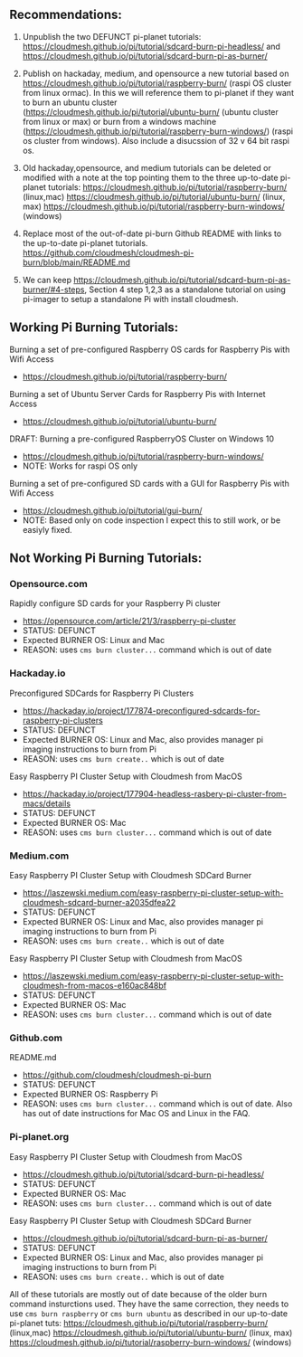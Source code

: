 ## Recommendations:

1. Unpublish the two DEFUNCT pi-planet tutorials:
   https://cloudmesh.github.io/pi/tutorial/sdcard-burn-pi-headless/ and 
   https://cloudmesh.github.io/pi/tutorial/sdcard-burn-pi-as-burner/
   
2. Publish on hackaday, medium, and opensource a new tutorial based on https://cloudmesh.github.io/pi/tutorial/raspberry-burn/ (raspi OS cluster from linux ormac). In this we will reference them to pi-planet if they want to burn an ubuntu cluster (https://cloudmesh.github.io/pi/tutorial/ubuntu-burn/ (ubuntu cluster from linux or max) or burn from a windows machine (https://cloudmesh.github.io/pi/tutorial/raspberry-burn-windows/) (raspi os cluster from windows). Also include a disucssion of 32 v 64 bit raspi os.

3. Old hackaday,opensource, and medium tutorials can be deleted or modified with a note at the top pointing them to the three up-to-date pi-planet tutorials:
       https://cloudmesh.github.io/pi/tutorial/raspberry-burn/ (linux,mac)
       https://cloudmesh.github.io/pi/tutorial/ubuntu-burn/ (linux, max)
       https://cloudmesh.github.io/pi/tutorial/raspberry-burn-windows/ (windows)
       
4. Replace most of the out-of-date pi-burn Github README with links to the up-to-date pi-planet tutorials. https://github.com/cloudmesh/cloudmesh-pi-burn/blob/main/README.md 

5. We can keep https://cloudmesh.github.io/pi/tutorial/sdcard-burn-pi-as-burner/#4-steps, Section 4 step 1,2,3 as a standalone tutorial on using pi-imager to setup a standalone Pi with install cloudmesh.

## Working Pi Burning Tutorials:

Burning a set of pre-configured Raspberry OS cards for Raspberry Pis with Wifi Access

- https://cloudmesh.github.io/pi/tutorial/raspberry-burn/

Burning a set of Ubuntu Server Cards for Raspberry Pis with Internet Access

- https://cloudmesh.github.io/pi/tutorial/ubuntu-burn/

DRAFT: Burning a pre-configured RaspberryOS Cluster on Windows 10

- https://cloudmesh.github.io/pi/tutorial/raspberry-burn-windows/
- NOTE: Works for raspi OS only

Burning a set of pre-configured SD cards with a GUI for Raspberry Pis with Wifi Access

- https://cloudmesh.github.io/pi/tutorial/gui-burn/
- NOTE: Based only on code inspection I expect this to still work, or be easiyly fixed.

## Not Working Pi Burning Tutorials:

### Opensource.com

Rapidly configure SD cards for your Raspberry Pi cluster
- https://opensource.com/article/21/3/raspberry-pi-cluster
- STATUS: DEFUNCT
- Expected BURNER OS: Linux and Mac
- REASON: uses `cms burn cluster...` command which is out of date 

### Hackaday.io

Preconfigured SDCards for Raspberry Pi Clusters
- https://hackaday.io/project/177874-preconfigured-sdcards-for-raspberry-pi-clusters
- STATUS: DEFUNCT
- Expected BURNER OS: Linux and Mac, also provides manager pi imaging instructions to burn from Pi
- REASON: uses `cms burn create..` which is out of date

Easy Raspberry PI Cluster Setup with Cloudmesh from MacOS
- https://hackaday.io/project/177904-headless-rasbery-pi-cluster-from-macs/details
- STATUS: DEFUNCT
- Expected BURNER OS: Mac
- REASON: uses `cms burn cluster...` command which is out of date

### Medium.com

Easy Raspberry PI Cluster Setup with Cloudmesh SDCard Burner
- https://laszewski.medium.com/easy-raspberry-pi-cluster-setup-with-cloudmesh-sdcard-burner-a2035dfea22
- STATUS: DEFUNCT
- Expected BURNER OS: Linux and Mac, also provides manager pi imaging instructions to burn from Pi
- REASON: uses `cms burn create..` which is out of date

Easy Raspberry PI Cluster Setup with Cloudmesh from MacOS
- https://laszewski.medium.com/easy-raspberry-pi-cluster-setup-with-cloudmesh-from-macos-e160ac848bf
- STATUS: DEFUNCT
- Expected BURNER OS: Mac
- REASON: uses `cms burn cluster...` command which is out of date

### Github.com

README.md
- https://github.com/cloudmesh/cloudmesh-pi-burn
- STATUS: DEFUNCT
- Expected BURNER OS: Raspberry Pi
- REASON: uses `cms burn cluster...` command which is out of date. Also has out of date instructions for Mac OS and Linux in the FAQ.

### Pi-planet.org

Easy Raspberry PI Cluster Setup with Cloudmesh from MacOS
- https://cloudmesh.github.io/pi/tutorial/sdcard-burn-pi-headless/
- STATUS: DEFUNCT
- Expected BURNER OS: Mac
- REASON: uses `cms burn cluster...` command which is out of date

Easy Raspberry PI Cluster Setup with Cloudmesh SDCard Burner
- https://cloudmesh.github.io/pi/tutorial/sdcard-burn-pi-as-burner/
- STATUS: DEFUNCT
- Expected BURNER OS: Linux and Mac, also provides manager pi imaging instructions to burn from Pi
- REASON: uses `cms burn create..` which is out of date

All of these tutorials are mostly out of date because of the older burn command insturctions used. They have the same correction, they needs to use `cms burn raspberry` or `cms burn ubuntu` as described in our up-to-date pi-planet tuts:
     https://cloudmesh.github.io/pi/tutorial/raspberry-burn/ (linux,mac)
     https://cloudmesh.github.io/pi/tutorial/ubuntu-burn/ (linux, max)
     https://cloudmesh.github.io/pi/tutorial/raspberry-burn-windows/ (windows)

